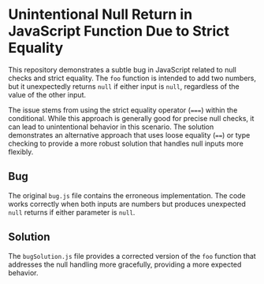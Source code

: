 # Unintentional Null Return in JavaScript Function Due to Strict Equality

This repository demonstrates a subtle bug in JavaScript related to null checks and strict equality. The `foo` function is intended to add two numbers, but it unexpectedly returns `null` if either input is `null`, regardless of the value of the other input.

The issue stems from using the strict equality operator (`===`) within the conditional.  While this approach is generally good for precise null checks, it can lead to unintentional behavior in this scenario.  The solution demonstrates an alternative approach that uses loose equality (`==`) or type checking to provide a more robust solution that handles null inputs more flexibly.

## Bug
The original `bug.js` file contains the erroneous implementation.  The code works correctly when both inputs are numbers but produces unexpected `null` returns if either parameter is `null`.

## Solution
The `bugSolution.js` file provides a corrected version of the `foo` function that addresses the null handling more gracefully, providing a more expected behavior.